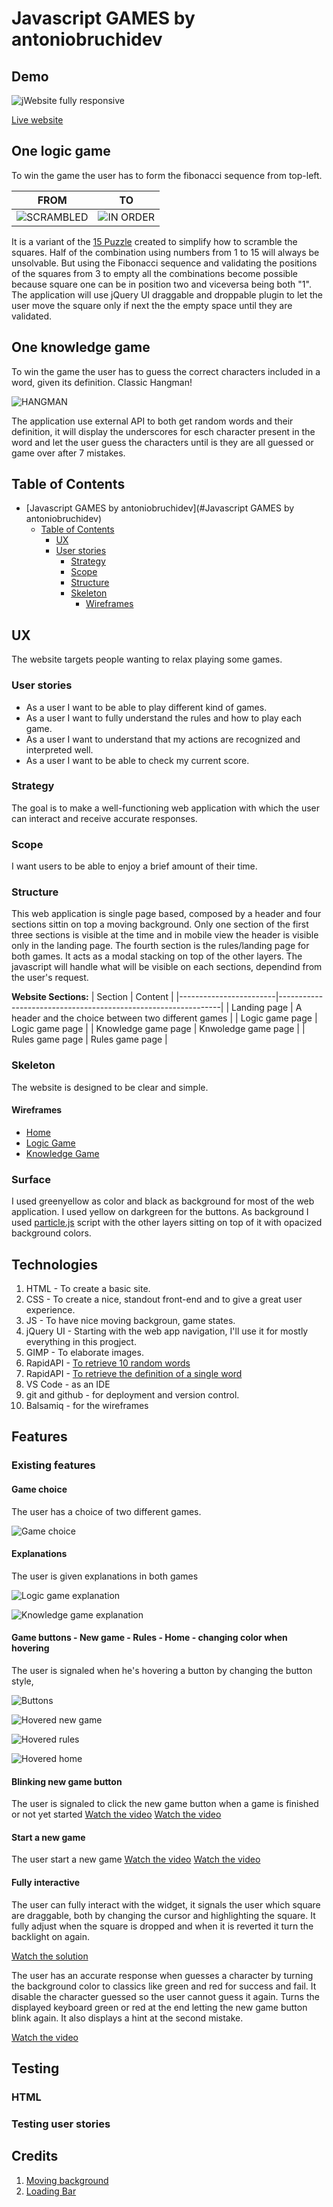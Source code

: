 # Javascript GAMES by antoniobruchidev

## Demo

![jWebsite fully responsive](https://github.com/antoniobruchidev/mp2-javascript-games/assets/149312281/8c53a9d8-8d95-4329-a8a0-9c4be192bd42)

[Live website](https://antoniobruchidev.github.io/mp2-javascript-games/)

## One logic game

To win the game the user has to form the fibonacci sequence from top-left.

| FROM | TO   |
|:----:|:----:|
| ![SCRAMBLED](assets/images/logic-game.png)| ![IN ORDER](assets/images/logic-game-success.png) |

It is a variant of the [15 Puzzle](https://en.wikipedia.org/wiki/15_Puzzle) created to simplify how to scramble the squares. Half of the combination using numbers from 1 to 15 will always be unsolvable. But using the Fibonacci sequence and validating the positions of the squares from 3 to empty all the combinations become possible because square one can be in position two and viceversa being both "1".
The application will use jQuery UI draggable and droppable plugin to let the user move the square only if next the the empty space until they are validated.

## One knowledge game

To win the game the user has to guess the correct characters included in a word, given its definition.
Classic Hangman!

![HANGMAN](assets/images/knowledge-game.png)

The application use external API to both get random words and their definition, it will display the underscores for esch character present in the word and let the user guess the characters until is they are all guessed or game over after 7 mistakes.

## Table of Contents

- [Javascript GAMES by antoniobruchidev](#Javascript GAMES by antoniobruchidev)
  - [Table of Contents](#table-of-contents)
    - [UX](#ux)
    - [User stories](#user-stories)
      - [Strategy](#strategy)
      - [Scope](#scope)
      - [Structure](#structure)
      - [Skeleton](#skeleton)
        - [Wireframes](#wireframes)

## UX

The website targets people wanting to relax playing some games.

### User stories

- As a user I want to be able to play different kind of games.
- As a user I want to fully understand the rules and how to play each game.
- As a user I want to understand that my actions are recognized and interpreted well.
- As a user I want to be able to check my current score.

### Strategy

The goal is to make a well-functioning web application with which the user can interact and receive accurate responses.

### Scope

I want users to be able to enjoy a brief amount of their time.

### Structure

This web application is single page based, composed by a header and four sections sittin on top a moving background. Only one section of the first three sections is visible at the time and in mobile view the header is visible only in the landing page. The fourth section is the rules/landing page for both games. It acts as a modal stacking on top of the other layers. The javascript will handle what will be visible on each sections, dependind from the user's request.

**Website Sections:**
| Section                | Content                                                       |
|------------------------|---------------------------------------------------------------|
| Landing page           | A header and the choice between two different games           |
| Logic game page        | Logic game page                                               |
| Knowledge game page    | Knwoledge game page                                           |
| Rules game page        | Rules game page                                               |

### Skeleton

The website is designed to be clear and simple.

#### Wireframes

- [Home](assets/pdf/home-wireframe.pdf)
- [Logic Game](assets/pdf/logic-wireframe.pdf)
- [Knowledge Game](assets/pdf/knowledge-wireframe.pdf)

### Surface

I used greenyellow as color and black as background for most of the web application. I used yellow on darkgreen for the buttons.
As background I used [particle.js](https://github.com/marcbruederlin/particles.js) script with the other layers sitting on top of it with opacized background colors.

## Technologies

1. HTML - To create a basic site.
2. CSS - To create a nice, standout front-end and to give a great user experience.
3. JS - To have nice moving backgroun, game states.
4. jQuery UI - Starting with the web app navigation, I'll use it for mostly everything in this progject.
5. GIMP - To elaborate images.
6. RapidAPI - [To retrieve 10 random words](https://rapidapi.com/st-s2DBxyBlu/api/a-randomizer-data-api)
7. RapidAPI - [To retrieve the definition of a single word](https://rapidapi.com/twinword/api/word-dictionary)
8. VS Code - as an IDE
9. git and github - for deployment and version control.
10. Balsamiq - for the wireframes

## Features

### Existing features

#### Game choice

The user has a choice of two different games.

![Game choice](assets/images/game-choice.png)

#### Explanations

The user is given explanations in both games

![Logic game explanation](assets/images/logic-explanation.png)

![Knowledge game explanation](assets/images/knowledge-explanation.png)

#### Game buttons - New game - Rules - Home - changing color when hovering

The user is signaled when he's hovering a button by changing the button style, 

![Buttons](assets/images/buttons.png)

![Hovered new game](assets/images/buttons-new-game-hover.png)

![Hovered rules](assets/images/buttons-rules-hover.png)

![Hovered home](assets/images/buttons-home-hover.png)

#### Blinking new game button

The user is signaled to click the new game button when a game is finished or not yet started
[Watch the video](https://github.com/antoniobruchidev/mp2-javascript-games/assets/149312281/eea0b728-85fa-4194-9aef-bd5cae402eb6)
[Watch the video](https://github.com/antoniobruchidev/mp2-javascript-games/assets/149312281/9e82c25c-ea2f-4df5-90c7-6fc464f10be7)

#### Start a new game

The user start a new game
[Watch the video](https://github.com/antoniobruchidev/mp2-javascript-games/assets/149312281/cbb9dfab-efd9-4425-bb94-800e2c40e5c6)
[Watch the video](https://github.com/antoniobruchidev/mp2-javascript-games/assets/149312281/15ef49fc-f606-4b8b-bd36-c7c2e89ed880)

#### Fully interactive

The user can fully interact with the widget, it signals the user which square are draggable, both by changing the cursor and highlighting the square.
It fully adjust when the square is dropped and when it is reverted it turn the backlight on again.

[Watch the solution](https://github.com/antoniobruchidev/mp2-javascript-games/assets/149312281/a968d996-f8f3-4c6a-ad74-40aba1cfdab7)

The user has an accurate response when guesses a character by turning the background color to classics like green and red for success and fail.
It disable the character guessed so the user cannot guess it again. Turns the displayed keyboard green or red at the end letting the new game button blink again.
It also displays a hint at the second mistake.

[Watch the video](https://github.com/antoniobruchidev/mp2-javascript-games/assets/149312281/355a07da-56d9-46db-bcf7-f20e78777de6)

## Testing

### HTML


### Testing user stories



## Credits

1. [Moving background](https://github.com/marcbruederlin/particles.js)
2. [Loading Bar](https://css-loaders.com/progress/)

